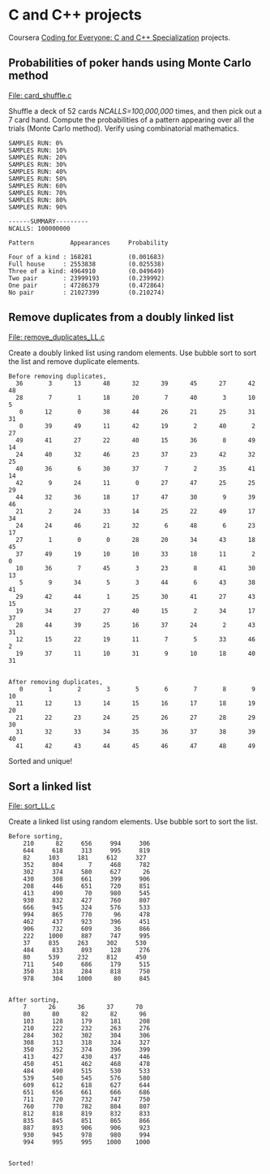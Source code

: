 # C and C++ projects
Coursera [Coding for Everyone: C and C++ Specialization](https://www.coursera.org/specializations/coding-for-everyone?) projects.

## Probabilities of poker hands using Monte Carlo method
[File: card_shuffle.c](card_shuffle.c)

Shuffle a deck of 52 cards _NCALLS=100,000,000_ times, and then pick out a 7 card hand. Compute the probabilities of a pattern appearing over all the trials (Monte Carlo method). Verify using combinatorial mathematics.

    SAMPLES RUN: 0%
    SAMPLES RUN: 10%
    SAMPLES RUN: 20%
    SAMPLES RUN: 30%
    SAMPLES RUN: 40%
    SAMPLES RUN: 50%
    SAMPLES RUN: 60%
    SAMPLES RUN: 70%
    SAMPLES RUN: 80%
    SAMPLES RUN: 90%

    ------SUMMARY---------
    NCALLS: 100000000

    Pattern          Appearances     Probability

    Four of a kind : 168281          (0.001683)
    Full house     : 2553838         (0.025538)
    Three of a kind: 4964910         (0.049649)
    Two pair       : 23999193        (0.239992)
    One pair       : 47286379        (0.472864)
    No pair        : 21027399        (0.210274)

## Remove duplicates from a doubly linked list
[File: remove_duplicates_LL.c](remove_duplicates_LL.c)

Create a doubly linked list using random elements. Use bubble sort to sort the list and remove duplicate elements.

    Before removing duplicates,
      36       3      13      48      32      39      45      27      42      48
      28       7       1      18      20       7      40       3      10       5
       0      12       0      38      44      26      21      25      31      31
       0      39      49      11      42      19       2      40       2      27
      49      41      27      22      40      15      36       8      49      14
      24      40      32      46      23      37      23      42      32      25
      40      36       6      30      37       7       2      35      41      14
      42       9      24      11       0      27      47      25      25      29
      44      32      36      18      17      47      30       9      39      46
      21       2      24      33      14      25      22      49      17      34
      24      24      46      21      32       6      48       6      23      17
      27       1       0       0      28      20      34      43      18      45
      37      49      19      10      10      33      18      11       2       0
      10      36       7      45       3      23       8      41      30      13
       5       9      34       5       3      44       6      43      38      41
      29      42      44       1      25      30      41      27      43      15
      19      34      27      27      40      15       2      34      17      37
      28      44      39      25      16      37      24       2      43      31
      12      15      22      19      11       7       5      33      46       2
      19      37      11      10      31       9      10      18      40      31


    After removing duplicates,
       0       1       2       3       5       6       7       8       9      10
      11      12      13      14      15      16      17      18      19      20
      21      22      23      24      25      26      27      28      29      30
      31      32      33      34      35      36      37      38      39      40
      41      42      43      44      45      46      47      48      49


Sorted and unique!

## Sort a linked list
[File: sort_LL.c](sort_LL.c)

Create a linked list using random elements. Use bubble sort to sort the list.

    Before sorting,
        210      82     656     994     306
        644     618     313     995     819
        82     103     181     612     327
        352     804       7     468     782
        302     374     580     627      26
        430     308     661     399     906
        208     446     651     720     851
        413     490      70     980     545
        930     832     427     760     807
        666     945     324     576     533
        994     865     770      96     478
        462     437     923     396     451
        906     732     609      36     866
        222    1000     887     747     995
        37     835     263     302     530
        484     833     893     128     276
        80     539     232     812     450
        711     540     686     179     515
        350     318     284     818     750
        978     304    1000      80     845


    After sorting,
        7      26      36      37      70
        80      80      82      82      96
        103     128     179     181     208
        210     222     232     263     276
        284     302     302     304     306
        308     313     318     324     327
        350     352     374     396     399
        413     427     430     437     446
        450     451     462     468     478
        484     490     515     530     533
        539     540     545     576     580
        609     612     618     627     644
        651     656     661     666     686
        711     720     732     747     750
        760     770     782     804     807
        812     818     819     832     833
        835     845     851     865     866
        887     893     906     906     923
        930     945     978     980     994
        994     995     995    1000    1000


    Sorted!